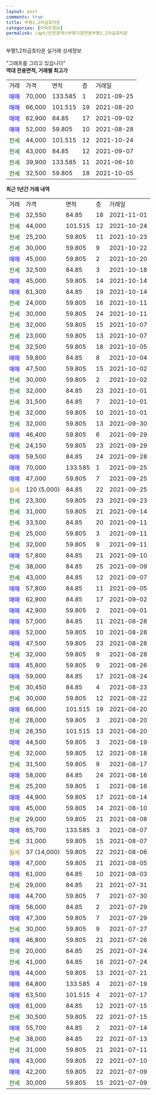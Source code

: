 ```yaml
---
layout: post
comments: true
title: 부평1,2차금호타운
categories: [아파트정보]
permalink: /apt/인천광역시부평구청천동부평1,2차금호타운
---
```


부평1,2차금호타운 실거래 상세정보

<script type="text/javascript">
  google.charts.load('current', {'packages':['line', 'corechart']});
  google.charts.setOnLoadCallback(drawChart);

  function drawChart() {
    var data = new google.visualization.DataTable();
    data.addColumn('date', '거래일');
    data.addColumn('number', "매매");
    data.addColumn('number', "전세");
    data.addColumn('number', "전매");

    data.addRows([[new Date(Date.parse("2021-11-01")), null, 32550, null], [new Date(Date.parse("2021-10-24")), null, 44000, null], [new Date(Date.parse("2021-10-23")), null, 25200, null], [new Date(Date.parse("2021-10-22")), null, 30000, null], [new Date(Date.parse("2021-10-20")), 45000, null, null], [new Date(Date.parse("2021-10-18")), null, 32500, null], [new Date(Date.parse("2021-10-14")), 45000, null, null], [new Date(Date.parse("2021-10-14")), 61300, null, null], [new Date(Date.parse("2021-10-11")), null, 24000, null], [new Date(Date.parse("2021-10-11")), null, 30000, null], [new Date(Date.parse("2021-10-07")), null, 32000, null], [new Date(Date.parse("2021-10-07")), null, 23000, null], [new Date(Date.parse("2021-10-05")), null, 32500, null], [new Date(Date.parse("2021-10-04")), 59800, null, null], [new Date(Date.parse("2021-10-02")), 47500, null, null], [new Date(Date.parse("2021-10-02")), null, 30000, null], [new Date(Date.parse("2021-10-01")), null, 32000, null], [new Date(Date.parse("2021-10-01")), null, 31500, null], [new Date(Date.parse("2021-10-01")), null, 32000, null], [new Date(Date.parse("2021-09-30")), null, 32000, null], [new Date(Date.parse("2021-09-29")), 46400, null, null], [new Date(Date.parse("2021-09-29")), null, 24150, null], [new Date(Date.parse("2021-09-28")), 59500, null, null], [new Date(Date.parse("2021-09-25")), 70000, null, null], [new Date(Date.parse("2021-09-25")), 47000, null, null], [new Date(Date.parse("2021-09-25")), null, null, null], [new Date(Date.parse("2021-09-23")), null, 23300, null], [new Date(Date.parse("2021-09-14")), null, 31000, null], [new Date(Date.parse("2021-09-11")), null, 33500, null], [new Date(Date.parse("2021-09-11")), null, 25000, null], [new Date(Date.parse("2021-09-11")), null, 32000, null], [new Date(Date.parse("2021-09-10")), 57800, null, null], [new Date(Date.parse("2021-09-09")), null, 38000, null], [new Date(Date.parse("2021-09-07")), null, 43000, null], [new Date(Date.parse("2021-09-05")), 57800, null, null], [new Date(Date.parse("2021-09-02")), 62900, null, null], [new Date(Date.parse("2021-09-01")), 42900, null, null], [new Date(Date.parse("2021-08-28")), 57000, null, null], [new Date(Date.parse("2021-08-28")), 52000, null, null], [new Date(Date.parse("2021-08-28")), 47500, null, null], [new Date(Date.parse("2021-08-28")), null, 32000, null], [new Date(Date.parse("2021-08-26")), 45800, null, null], [new Date(Date.parse("2021-08-24")), 59000, null, null], [new Date(Date.parse("2021-08-23")), null, 30450, null], [new Date(Date.parse("2021-08-22")), null, 30000, null], [new Date(Date.parse("2021-08-20")), 66000, null, null], [new Date(Date.parse("2021-08-20")), null, 28000, null], [new Date(Date.parse("2021-08-20")), null, 28350, null], [new Date(Date.parse("2021-08-19")), 44500, null, null], [new Date(Date.parse("2021-08-18")), null, 32000, null], [new Date(Date.parse("2021-08-17")), null, 31500, null], [new Date(Date.parse("2021-08-16")), 58000, null, null], [new Date(Date.parse("2021-08-16")), null, 25200, null], [new Date(Date.parse("2021-08-14")), 44900, null, null], [new Date(Date.parse("2021-08-10")), 45000, null, null], [new Date(Date.parse("2021-08-08")), null, 29000, null], [new Date(Date.parse("2021-08-07")), 65700, null, null], [new Date(Date.parse("2021-08-07")), null, 31000, null], [new Date(Date.parse("2021-08-06")), null, null, null], [new Date(Date.parse("2021-08-05")), 47000, null, null], [new Date(Date.parse("2021-08-03")), 61000, null, null], [new Date(Date.parse("2021-07-31")), null, 29000, null], [new Date(Date.parse("2021-07-30")), 44700, null, null], [new Date(Date.parse("2021-07-29")), 56000, null, null], [new Date(Date.parse("2021-07-29")), 47300, null, null], [new Date(Date.parse("2021-07-27")), null, 30000, null], [new Date(Date.parse("2021-07-26")), 46800, null, null], [new Date(Date.parse("2021-07-24")), null, 20000, null], [new Date(Date.parse("2021-07-24")), null, 41000, null], [new Date(Date.parse("2021-07-21")), 44000, null, null], [new Date(Date.parse("2021-07-19")), 64800, null, null], [new Date(Date.parse("2021-07-17")), 63500, null, null], [new Date(Date.parse("2021-07-15")), 61000, null, null], [new Date(Date.parse("2021-07-15")), null, 30500, null], [new Date(Date.parse("2021-07-14")), 55700, null, null], [new Date(Date.parse("2021-07-13")), null, 38000, null], [new Date(Date.parse("2021-07-11")), null, 31000, null], [new Date(Date.parse("2021-07-10")), 43000, null, null], [new Date(Date.parse("2021-07-09")), 42200, null, null], [new Date(Date.parse("2021-07-09")), null, 30000, null]]);

    var options = {
      hAxis: {
        format: 'yyyy/MM/dd'
      },    
      lineWidth: 0,
      pointsVisible: true,    
      title: '최근 1년간 유형별 실거래가 분포',
      legend: { position: 'bottom' }
    };

    var formatter = new google.visualization.NumberFormat({pattern:'###,###'} );
    formatter.format(data, 1);
    formatter.format(data, 2);
    
    setTimeout(function() {
        var chart = new google.visualization.LineChart(document.getElementById('columnchart_material'));
        chart.draw(data, (options));
        document.getElementById('loading').style.display = 'none';
    }, 200);
  }
</script>


<div id="loading" style="z-index:20; display: block; margin-left: 0px">"그래프를 그리고 있습니다"</div>
<div id="columnchart_material" style="width: 95%; margin-left: 0px; display: block"></div>
<!-- contents start -->
<b>역대 전용면적, 거래별 최고가</b>
<table class="sortable">
    <tr>
      <td>거래</td>
      <td>가격</td>
      <td>면적</td>
      <td>층</td>
      <td>거래일</td>
    </tr>
        <tr>
          <td><a style="color: blue">매매</a></td>
          <td>70,000</td>
          <td>133.585</td>
          <td>1</td>
          <td>2021-09-25</td>
        </tr>            <tr>
          <td><a style="color: blue">매매</a></td>
          <td>66,000</td>
          <td>101.515</td>
          <td>19</td>
          <td>2021-08-20</td>
        </tr>            <tr>
          <td><a style="color: blue">매매</a></td>
          <td>62,900</td>
          <td>84.85</td>
          <td>17</td>
          <td>2021-09-02</td>
        </tr>            <tr>
          <td><a style="color: blue">매매</a></td>
          <td>52,000</td>
          <td>59.805</td>
          <td>10</td>
          <td>2021-08-28</td>
        </tr>        
        <tr>
              <td><a style="color: darkgreen">전세</a></td>
              <td>44,000</td>
              <td>101.515</td>
              <td>12</td>
              <td>2021-10-24</td>
            </tr>            <tr>
              <td><a style="color: darkgreen">전세</a></td>
              <td>43,000</td>
              <td>84.85</td>
              <td>12</td>
              <td>2021-09-07</td>
            </tr>            <tr>
              <td><a style="color: darkgreen">전세</a></td>
              <td>39,900</td>
              <td>133.585</td>
              <td>11</td>
              <td>2021-06-10</td>
            </tr>            <tr>
              <td><a style="color: darkgreen">전세</a></td>
              <td>32,500</td>
              <td>59.805</td>
              <td>18</td>
              <td>2021-10-05</td>
            </tr>        
    
</table>

<b>최근 1년간 거래 내역</b>

<table class="sortable">
    <tr>
      <td>거래</td>
      <td>가격</td>
      <td>면적</td>
      <td>층</td>
      <td>거래일</td>
    </tr>
    <tr>
      <td><a style="color: darkgreen">전세</a></td>
      <td>32,550</td>
      <td>84.85</td>
      <td>18</td>
      <td>2021-11-01</td>
    </tr>          <tr>
      <td><a style="color: darkgreen">전세</a></td>
      <td>44,000</td>
      <td>101.515</td>
      <td>12</td>
      <td>2021-10-24</td>
    </tr>          <tr>
      <td><a style="color: darkgreen">전세</a></td>
      <td>25,200</td>
      <td>59.805</td>
      <td>11</td>
      <td>2021-10-23</td>
    </tr>          <tr>
      <td><a style="color: darkgreen">전세</a></td>
      <td>30,000</td>
      <td>59.805</td>
      <td>9</td>
      <td>2021-10-22</td>
    </tr>          <tr>
      <td><a style="color: blue">매매</a></td>
      <td>45,000</td>
      <td>59.805</td>
      <td>2</td>
      <td>2021-10-20</td>
    </tr>          <tr>
      <td><a style="color: darkgreen">전세</a></td>
      <td>32,500</td>
      <td>84.85</td>
      <td>3</td>
      <td>2021-10-18</td>
    </tr>          <tr>
      <td><a style="color: blue">매매</a></td>
      <td>45,000</td>
      <td>59.805</td>
      <td>14</td>
      <td>2021-10-14</td>
    </tr>          <tr>
      <td><a style="color: blue">매매</a></td>
      <td>61,300</td>
      <td>84.85</td>
      <td>19</td>
      <td>2021-10-14</td>
    </tr>          <tr>
      <td><a style="color: darkgreen">전세</a></td>
      <td>24,000</td>
      <td>59.805</td>
      <td>16</td>
      <td>2021-10-11</td>
    </tr>          <tr>
      <td><a style="color: darkgreen">전세</a></td>
      <td>30,000</td>
      <td>59.805</td>
      <td>24</td>
      <td>2021-10-11</td>
    </tr>          <tr>
      <td><a style="color: darkgreen">전세</a></td>
      <td>32,000</td>
      <td>59.805</td>
      <td>15</td>
      <td>2021-10-07</td>
    </tr>          <tr>
      <td><a style="color: darkgreen">전세</a></td>
      <td>23,000</td>
      <td>59.805</td>
      <td>13</td>
      <td>2021-10-07</td>
    </tr>          <tr>
      <td><a style="color: darkgreen">전세</a></td>
      <td>32,500</td>
      <td>59.805</td>
      <td>18</td>
      <td>2021-10-05</td>
    </tr>          <tr>
      <td><a style="color: blue">매매</a></td>
      <td>59,800</td>
      <td>84.85</td>
      <td>8</td>
      <td>2021-10-04</td>
    </tr>          <tr>
      <td><a style="color: blue">매매</a></td>
      <td>47,500</td>
      <td>59.805</td>
      <td>15</td>
      <td>2021-10-02</td>
    </tr>          <tr>
      <td><a style="color: darkgreen">전세</a></td>
      <td>30,000</td>
      <td>59.805</td>
      <td>2</td>
      <td>2021-10-02</td>
    </tr>          <tr>
      <td><a style="color: darkgreen">전세</a></td>
      <td>32,000</td>
      <td>84.85</td>
      <td>23</td>
      <td>2021-10-01</td>
    </tr>          <tr>
      <td><a style="color: darkgreen">전세</a></td>
      <td>31,500</td>
      <td>84.85</td>
      <td>7</td>
      <td>2021-10-01</td>
    </tr>          <tr>
      <td><a style="color: darkgreen">전세</a></td>
      <td>32,000</td>
      <td>59.805</td>
      <td>10</td>
      <td>2021-10-01</td>
    </tr>          <tr>
      <td><a style="color: darkgreen">전세</a></td>
      <td>32,000</td>
      <td>59.805</td>
      <td>13</td>
      <td>2021-09-30</td>
    </tr>          <tr>
      <td><a style="color: blue">매매</a></td>
      <td>46,400</td>
      <td>59.805</td>
      <td>6</td>
      <td>2021-09-29</td>
    </tr>          <tr>
      <td><a style="color: darkgreen">전세</a></td>
      <td>24,150</td>
      <td>59.805</td>
      <td>23</td>
      <td>2021-09-29</td>
    </tr>          <tr>
      <td><a style="color: blue">매매</a></td>
      <td>59,500</td>
      <td>84.85</td>
      <td>24</td>
      <td>2021-09-28</td>
    </tr>          <tr>
      <td><a style="color: blue">매매</a></td>
      <td>70,000</td>
      <td>133.585</td>
      <td>1</td>
      <td>2021-09-25</td>
    </tr>          <tr>
      <td><a style="color: blue">매매</a></td>
      <td>47,000</td>
      <td>59.805</td>
      <td>7</td>
      <td>2021-09-25</td>
    </tr>          <tr>
      <td><a style="color: darkgoldenrod">월세</a></td>
      <td>120 (5,000)</td>
      <td>84.85</td>
      <td>22</td>
      <td>2021-09-25</td>
    </tr>          <tr>
      <td><a style="color: darkgreen">전세</a></td>
      <td>23,300</td>
      <td>59.805</td>
      <td>23</td>
      <td>2021-09-23</td>
    </tr>          <tr>
      <td><a style="color: darkgreen">전세</a></td>
      <td>31,000</td>
      <td>59.805</td>
      <td>21</td>
      <td>2021-09-14</td>
    </tr>          <tr>
      <td><a style="color: darkgreen">전세</a></td>
      <td>33,500</td>
      <td>84.85</td>
      <td>20</td>
      <td>2021-09-11</td>
    </tr>          <tr>
      <td><a style="color: darkgreen">전세</a></td>
      <td>25,000</td>
      <td>59.805</td>
      <td>3</td>
      <td>2021-09-11</td>
    </tr>          <tr>
      <td><a style="color: darkgreen">전세</a></td>
      <td>32,000</td>
      <td>59.805</td>
      <td>9</td>
      <td>2021-09-11</td>
    </tr>          <tr>
      <td><a style="color: blue">매매</a></td>
      <td>57,800</td>
      <td>84.85</td>
      <td>21</td>
      <td>2021-09-10</td>
    </tr>          <tr>
      <td><a style="color: darkgreen">전세</a></td>
      <td>38,000</td>
      <td>84.85</td>
      <td>25</td>
      <td>2021-09-09</td>
    </tr>          <tr>
      <td><a style="color: darkgreen">전세</a></td>
      <td>43,000</td>
      <td>84.85</td>
      <td>12</td>
      <td>2021-09-07</td>
    </tr>          <tr>
      <td><a style="color: blue">매매</a></td>
      <td>57,800</td>
      <td>84.85</td>
      <td>11</td>
      <td>2021-09-05</td>
    </tr>          <tr>
      <td><a style="color: blue">매매</a></td>
      <td>62,900</td>
      <td>84.85</td>
      <td>17</td>
      <td>2021-09-02</td>
    </tr>          <tr>
      <td><a style="color: blue">매매</a></td>
      <td>42,900</td>
      <td>59.805</td>
      <td>2</td>
      <td>2021-09-01</td>
    </tr>          <tr>
      <td><a style="color: blue">매매</a></td>
      <td>57,000</td>
      <td>84.85</td>
      <td>11</td>
      <td>2021-08-28</td>
    </tr>          <tr>
      <td><a style="color: blue">매매</a></td>
      <td>52,000</td>
      <td>59.805</td>
      <td>10</td>
      <td>2021-08-28</td>
    </tr>          <tr>
      <td><a style="color: blue">매매</a></td>
      <td>47,500</td>
      <td>59.805</td>
      <td>23</td>
      <td>2021-08-28</td>
    </tr>          <tr>
      <td><a style="color: darkgreen">전세</a></td>
      <td>32,000</td>
      <td>59.805</td>
      <td>9</td>
      <td>2021-08-28</td>
    </tr>          <tr>
      <td><a style="color: blue">매매</a></td>
      <td>45,800</td>
      <td>59.805</td>
      <td>9</td>
      <td>2021-08-26</td>
    </tr>          <tr>
      <td><a style="color: blue">매매</a></td>
      <td>59,000</td>
      <td>84.85</td>
      <td>17</td>
      <td>2021-08-24</td>
    </tr>          <tr>
      <td><a style="color: darkgreen">전세</a></td>
      <td>30,450</td>
      <td>84.85</td>
      <td>4</td>
      <td>2021-08-23</td>
    </tr>          <tr>
      <td><a style="color: darkgreen">전세</a></td>
      <td>30,000</td>
      <td>59.805</td>
      <td>12</td>
      <td>2021-08-22</td>
    </tr>          <tr>
      <td><a style="color: blue">매매</a></td>
      <td>66,000</td>
      <td>101.515</td>
      <td>19</td>
      <td>2021-08-20</td>
    </tr>          <tr>
      <td><a style="color: darkgreen">전세</a></td>
      <td>28,000</td>
      <td>59.805</td>
      <td>3</td>
      <td>2021-08-20</td>
    </tr>          <tr>
      <td><a style="color: darkgreen">전세</a></td>
      <td>28,350</td>
      <td>101.515</td>
      <td>13</td>
      <td>2021-08-20</td>
    </tr>          <tr>
      <td><a style="color: blue">매매</a></td>
      <td>44,500</td>
      <td>59.805</td>
      <td>3</td>
      <td>2021-08-19</td>
    </tr>          <tr>
      <td><a style="color: darkgreen">전세</a></td>
      <td>32,000</td>
      <td>59.805</td>
      <td>12</td>
      <td>2021-08-18</td>
    </tr>          <tr>
      <td><a style="color: darkgreen">전세</a></td>
      <td>31,500</td>
      <td>59.805</td>
      <td>9</td>
      <td>2021-08-17</td>
    </tr>          <tr>
      <td><a style="color: blue">매매</a></td>
      <td>58,000</td>
      <td>84.85</td>
      <td>24</td>
      <td>2021-08-16</td>
    </tr>          <tr>
      <td><a style="color: darkgreen">전세</a></td>
      <td>25,200</td>
      <td>59.805</td>
      <td>1</td>
      <td>2021-08-16</td>
    </tr>          <tr>
      <td><a style="color: blue">매매</a></td>
      <td>44,900</td>
      <td>59.805</td>
      <td>17</td>
      <td>2021-08-14</td>
    </tr>          <tr>
      <td><a style="color: blue">매매</a></td>
      <td>45,000</td>
      <td>59.805</td>
      <td>14</td>
      <td>2021-08-10</td>
    </tr>          <tr>
      <td><a style="color: darkgreen">전세</a></td>
      <td>29,000</td>
      <td>59.805</td>
      <td>21</td>
      <td>2021-08-08</td>
    </tr>          <tr>
      <td><a style="color: blue">매매</a></td>
      <td>65,700</td>
      <td>133.585</td>
      <td>3</td>
      <td>2021-08-07</td>
    </tr>          <tr>
      <td><a style="color: darkgreen">전세</a></td>
      <td>31,000</td>
      <td>59.805</td>
      <td>15</td>
      <td>2021-08-07</td>
    </tr>          <tr>
      <td><a style="color: darkgoldenrod">월세</a></td>
      <td>37 (14,000)</td>
      <td>59.805</td>
      <td>22</td>
      <td>2021-08-06</td>
    </tr>          <tr>
      <td><a style="color: blue">매매</a></td>
      <td>47,000</td>
      <td>59.805</td>
      <td>21</td>
      <td>2021-08-05</td>
    </tr>          <tr>
      <td><a style="color: blue">매매</a></td>
      <td>61,000</td>
      <td>84.85</td>
      <td>10</td>
      <td>2021-08-03</td>
    </tr>          <tr>
      <td><a style="color: darkgreen">전세</a></td>
      <td>29,000</td>
      <td>84.85</td>
      <td>21</td>
      <td>2021-07-31</td>
    </tr>          <tr>
      <td><a style="color: blue">매매</a></td>
      <td>44,700</td>
      <td>59.805</td>
      <td>7</td>
      <td>2021-07-30</td>
    </tr>          <tr>
      <td><a style="color: blue">매매</a></td>
      <td>56,000</td>
      <td>84.85</td>
      <td>2</td>
      <td>2021-07-29</td>
    </tr>          <tr>
      <td><a style="color: blue">매매</a></td>
      <td>47,300</td>
      <td>59.805</td>
      <td>7</td>
      <td>2021-07-29</td>
    </tr>          <tr>
      <td><a style="color: darkgreen">전세</a></td>
      <td>30,000</td>
      <td>59.805</td>
      <td>9</td>
      <td>2021-07-27</td>
    </tr>          <tr>
      <td><a style="color: blue">매매</a></td>
      <td>46,800</td>
      <td>59.805</td>
      <td>21</td>
      <td>2021-07-26</td>
    </tr>          <tr>
      <td><a style="color: darkgreen">전세</a></td>
      <td>20,000</td>
      <td>84.85</td>
      <td>25</td>
      <td>2021-07-24</td>
    </tr>          <tr>
      <td><a style="color: darkgreen">전세</a></td>
      <td>41,000</td>
      <td>84.85</td>
      <td>16</td>
      <td>2021-07-24</td>
    </tr>          <tr>
      <td><a style="color: blue">매매</a></td>
      <td>44,000</td>
      <td>59.805</td>
      <td>13</td>
      <td>2021-07-21</td>
    </tr>          <tr>
      <td><a style="color: blue">매매</a></td>
      <td>64,800</td>
      <td>133.585</td>
      <td>4</td>
      <td>2021-07-19</td>
    </tr>          <tr>
      <td><a style="color: blue">매매</a></td>
      <td>63,500</td>
      <td>101.515</td>
      <td>4</td>
      <td>2021-07-17</td>
    </tr>          <tr>
      <td><a style="color: blue">매매</a></td>
      <td>61,000</td>
      <td>84.85</td>
      <td>12</td>
      <td>2021-07-15</td>
    </tr>          <tr>
      <td><a style="color: darkgreen">전세</a></td>
      <td>30,500</td>
      <td>59.805</td>
      <td>22</td>
      <td>2021-07-15</td>
    </tr>          <tr>
      <td><a style="color: blue">매매</a></td>
      <td>55,700</td>
      <td>84.85</td>
      <td>2</td>
      <td>2021-07-14</td>
    </tr>          <tr>
      <td><a style="color: darkgreen">전세</a></td>
      <td>38,000</td>
      <td>84.85</td>
      <td>22</td>
      <td>2021-07-13</td>
    </tr>          <tr>
      <td><a style="color: darkgreen">전세</a></td>
      <td>31,000</td>
      <td>59.805</td>
      <td>21</td>
      <td>2021-07-11</td>
    </tr>          <tr>
      <td><a style="color: blue">매매</a></td>
      <td>43,000</td>
      <td>59.805</td>
      <td>22</td>
      <td>2021-07-10</td>
    </tr>          <tr>
      <td><a style="color: blue">매매</a></td>
      <td>42,200</td>
      <td>59.805</td>
      <td>22</td>
      <td>2021-07-09</td>
    </tr>          <tr>
      <td><a style="color: darkgreen">전세</a></td>
      <td>30,000</td>
      <td>59.805</td>
      <td>15</td>
      <td>2021-07-09</td>
    </tr>      </table>
<!-- contents end -->    


